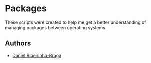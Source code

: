 # Packages

These scripts were created to help me get a better understanding of managing packages between operating systems.

## Authors

- [Daniel Ribeirinha-Braga](https://github.com/DBragz)

